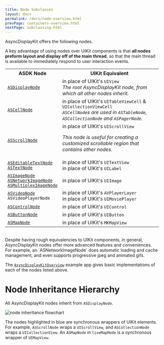 ```yaml
---
title: Node Subclasses
layout: docs
permalink: /docs/node-overview.html
prevPage: containers-overview.html
nextPage: subclassing.html
---
```


AsyncDisplayKit offers the following nodes.  

A key advantage of using nodes over UIKit components is that **all nodes preform layout and display off of the main thread**, so that the main thread is available to immediately respond to user interaction events.  

<table style="width:100%" class = "paddingBetweenCols">
  <tr>
    <th>ASDK Node</th>
    <th>UIKit Equivalent</th> 
  </tr>
  <tr>
    <td><a href = "display-node.html"><code>ASDisplayNode</code></a></td>
    <td>in place of UIKit's <code>UIView</code><br> 
        <i>The root AsyncDisplayKit node, from which all other nodes inherit.</i></td> 
  </tr>
  <tr>
    <td><a href = "cell-node.html"><code>ASCellNode</code></a></td>
    <td>in place of UIKit's <code>UITableViewCell</code> & <code>UICollectionViewCell</code><br>
        <i><code>ASCellNode</code>s are used in <code>ASTableNode</code>, <code>ASCollectionNode</code> and <code>ASPagerNode</code>.</i></td> 
  </tr>
  <tr>
    <td><a href = "scroll-node.html"><code>ASScrollNode</code></a></td>
    <td>in place of UIKit's <code>UIScrollView</code>
        <p><i>This node is useful for creating a customized scrollable region that contains other nodes.</i></p></td> 
  </tr>
  <tr>
    <td><a href = "editable-text-node.html"><code>ASEditableTextNode</code></a><br>
        <a href = "text-node.html"><code>ASTextNode</code></a></td>
    <td>in place of UIKit's <code>UITextView</code><br>
        in place of UIKit's <code>UILabel</code></td> 
  </tr>
  <tr>
    <td><a href = "image-node.html"><code>ASImageNode</code></a><br>
        <a href = "network-image-node.html"><code>ASNetworkImageNode</code></a><br>
        <a href = "multiplex-image-node.html"><code>ASMultiplexImageNode</code></a></td>
    <td>in place of UIKit's <code>UIImage</code></td> 
  </tr>
  <tr>
    <td><a href = "video-node.html"><code>ASVideoNode</code></a><br>
        <code>ASVideoPlayerNode</code></td>
    <td>in place of UIKit's <code>AVPlayerLayer</code><br>
        in place of UIKit's <code>UIMoviePlayer</code></td> 
  </tr>
  <tr>
    <td><a href = "control-node.html"><code>ASControlNode</code></a></td>
    <td>in place of UIKit's <code>UIControl</code></td>
  </tr>
  <tr>
    <td><a href = "button-node.html"><code>ASButtonNode</code></a></td>
    <td>in place of UIKit's <code>UIButton</code></td>
  </tr>
  <tr>
    <td><a href = "map-node.html"><code>ASMapNode</code></a></td>
    <td>in place of UIKit's <code>MKMapView</code></td>
  </tr>
</table>

<br>
Despite having rough equivalencies to UIKit components, in general, AsyncDisplayKit nodes offer more advanced features and conveniences. For example, an `ASNetworkImageNode` does automatic loading and cache management, and even supports progressive jpeg and animated gifs. 

The <a href = "https://github.com/facebook/AsyncDisplayKit/tree/master/examples/AsyncDisplayKitOverview">`AsyncDisplayKitOverview`</a> example app gives basic implementations of each of the nodes listed above. 
 

# Node Inheritance Hierarchy 

All AsyncDisplayKit nodes inherit from `ASDisplayNode`. 

<img src="/static/images/node-hierarchy.png" alt="node inheritance flowchart">

The nodes highlighted in blue are synchronous wrappers of UIKit elements.  For example, `ASScrollNode` wraps a `UIScrollView`, and `ASCollectionNode` wraps a `UICollectionView`.  An `ASMapNode` in `liveMapMode` is a synchronous wrapper of `UIMapView`.


 
 
